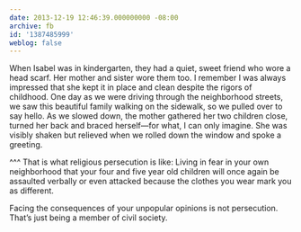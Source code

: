 ```yaml
---
date: 2013-12-19 12:46:39.000000000 -08:00
archive: fb
id: '1387485999'
weblog: false
---
```


When Isabel was in kindergarten, they had a quiet, sweet friend who wore a head scarf. Her mother and sister wore them too. I remember I was always impressed that she kept it in place and clean despite the rigors of childhood. One day as we were driving through the neighborhood streets, we saw this beautiful family walking on the sidewalk, so we pulled over to say hello. As we slowed down, the mother gathered her two children close, turned her back and braced herself—for what, I can only imagine. She was visibly shaken but relieved when we rolled down the window and spoke a greeting.

^^^ That is what religious persecution is like: Living in fear in your own neighborhood that your four and five year old children will once again be assaulted verbally or even attacked because the clothes you wear mark you as different.

Facing the consequences of your unpopular opinions is not persecution. That’s just being a member of civil society.
